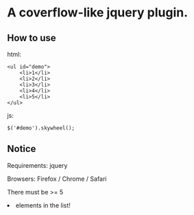 # A coverflow-like jquery plugin.

## How to use

html:

```
<ul id="demo">
    <li>1</li>
    <li>2</li>
    <li>3</li>
    <li>4</li>
    <li>5</li>
</ul>
```

js:

```
$('#demo').skywheel();
```

## Notice

Requirements: jquery

Browsers: Firefox / Chrome / Safari

There must be >= 5 <li> elements in the list!